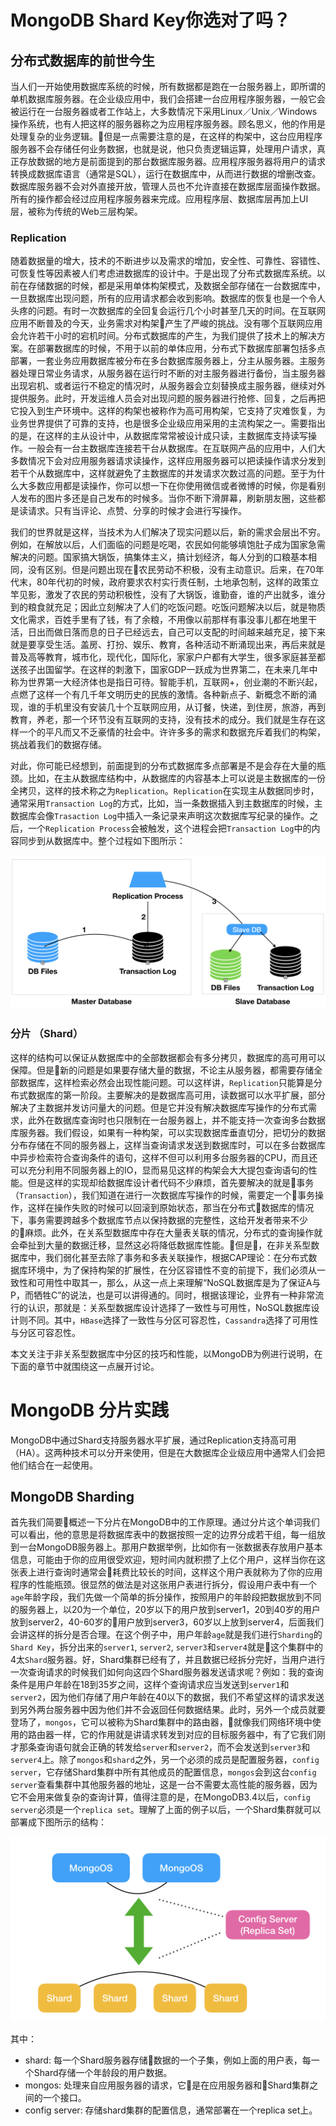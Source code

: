 # MongoDB Shard Key你选对了吗？

## 分布式数据库的前世今生

当人们一开始使用数据库系统的时候，所有数据都是跑在一台服务器上，即所谓的单机数据库服务器。在企业级应用中，我们会搭建一台应用程序服务器，一般它会被运行在一台服务器或者工作站上，大多数情况下采用Linux／Unix／Windows操作系统，也有人把这样的服务器称之为应用程序服务器。顾名思义，他的作用是处理复杂的业务逻辑。但是一点需要注意的是，在这样的构架中，这台应用程序服务器不会存储任何业务数据，也就是说，他只负责逻辑运算，处理用户请求，真正存放数据的地方是前面提到的那台数据库服务器。应用程序服务器将用户的请求转换成数据库语言（通常是SQL），运行在数据库中，从而进行数据的增删改查。数据库服务器不会对外直接开放，管理人员也不允许直接在数据库层面操作数据。所有的操作都会经过应用程序服务器来完成。应用程序层、数据库层再加上UI层，被称为传统的Web三层构架。

### Replication

随着数据量的增大，技术的不断进步以及需求的增加，安全性、可靠性、容错性、可恢复性等因素被人们考虑进数据库的设计中。于是出现了分布式数据库系统。以前在存储数据的时候，都是采用单体构架模式，及数据全部存储在一台数据库中，一旦数据库出现问题，所有的应用请求都会收到影响。数据库的恢复也是一个令人头疼的问题。有时一次数据库的全回复会运行几个小时甚至几天的时间。在互联网应用不断普及的今天，业务需求对构架产生了严峻的挑战。没有哪个互联网应用会允许若干小时的宕机时间。分布式数据库的产生，为我们提供了技术上的解决方案。在部署数据库的时候，不用于以前的单体应用，分布式下数据库部署包括多点部署，一套业务应用数据库被分布在多台数据库服务器上，分主从服务器。主服务器处理日常业务请求，从服务器在运行时不断的对主服务器进行备份，当主服务器出现宕机、或者运行不稳定的情况时，从服务器会立刻替换成主服务器，继续对外提供服务。此时，开发运维人员会对出现问题的服务器进行抢修、回复，之后再把它投入到生产环境中。这样的构架也被称作为高可用构架，它支持了灾难恢复，为业务世界提供了可靠的支持，也是很多企业级应用采用的主流构架之一。需要指出的是，在这样的主从设计中，从数据库常常被设计成只读，主数据库支持读写操作。一般会有一台主数据库连接若干台从数据库。在互联网产品的应用中，人们大多数情况下会对应用服务器请求读操作，这样应用服务器可以把读操作请求分发到若干个从数据库中，这样就避免了主数据库的并发请求次数过高的问题。至于为什么大多数应用都是读操作，你可以想一下在你使用微信或者微博的时候，你是看别人发布的图片多还是自己发布的时候多。当你不断下滑屏幕，刷新朋友圈，这些都是读请求。只有当评论、点赞、分享的时候才会进行写操作。

我们的世界就是这样，当技术为人们解决了现实问题以后，新的需求会层出不穷。例如，在解放以后，人们面临的问题是吃喝，农民如何能够填饱肚子成为国家急需解决的问题。国家搞大锅饭，搞集体主义，搞计划经济，每人分到的口粮基本相同，没有区别。但是问题出现在农民劳动不积极，没有主动意识。后来，在70年代末，80年代初的时候，政府要求农村实行责任制，土地承包制，这样的政策立竿见影，激发了农民的劳动积极性，没有了大锅饭，谁勤奋，谁的产出就多，谁分到的粮食就充足；因此立刻解决了人们的吃饭问题。吃饭问题解决以后，就是物质文化需求，百姓手里有了钱，有了余粮，不用像以前那样有事没事儿都在地里干活，日出而做日落而息的日子已经远去，自己可以支配的时间越来越充足，接下来就是要享受生活。盖房、打扮、娱乐、教育，各种活动不断涌现出来，再后来就是普及高等教育，城市化，现代化，国际化，家家户户都有大学生，很多家庭甚至都送孩子出国留学。在这样的刺激下，国家GDP一跃成为世界第二，在未来几年中称为世界第一大经济体也是指日可待。智能手机，互联网+，创业潮的不断兴起，点燃了这样一个有几千年文明历史的民族的激情。各种新点子、新概念不断的涌现，谁的手机里没有安装几十个互联网应用，从订餐，快递，到住房，旅游，再到教育，养老，那一个环节没有互联网的支持，没有技术的成分。我们就是生存在这样一个的平凡而又不乏豪情的社会中。许许多多的需求和数据充斥着我们的构架，挑战着我们的数据存储。

对此，你可能已经想到，前面提到的分布式数据库多点部署是不是会存在大量的瓶颈。比如，在主从数据库结构中，从数据库的内容基本上可以说是主数据库的一份全拷贝，这样的技术称之为`Replication`。`Replication`在实现主从数据同步时，通常采用`Transaction Log`的方式，比如，当一条数据插入到主数据库的时候，主数据库会像`Trasaction Log`中插入一条记录来声明这次数据库写纪录的操作。之后，一个`Replication Process`会被触发，这个进程会把`Transaction Log`中的内容同步到从数据库中。整个过程如下图所示：

![Replication](./replication.png)

### 分片 （Shard）

这样的结构可以保证从数据库中的全部数据都会有多分拷贝，数据库的高可用可以保障。但是新的问题是如果要存储大量的数据，不论主从服务器，都需要存储全部数据库，这样检索必然会出现性能问题。可以这样讲，`Replication`只能算是分布式数据库的第一阶段。主要解决的是数据库高可用，读数据可以水平扩展，部分解决了主数据并发访问量大的问题。但是它并没有解决数据库写操作的分布式需求，此外在数据库查询时也只限制在一台服务器上，并不能支持一次查询多台数据库服务器。我们假设，如果有一种构架，可以实现数据库垂直切分，把切分的数据分布存储在不同的服务器上，这样当查询请求发送到数据库时，可以在多台数据库中异步检索符合查询条件的语句，这样不但可以利用多台服务器的CPU，而且还可以充分利用不同服务器上的IO，显而易见这样的构架会大大提包查询语句的性能。但是这样的实现却给数据库设计者代码不少麻烦，首先要解决的就是事务（`Transaction`），我们知道在进行一次数据库写操作的时候，需要定一个事务操作，这样在操作失败的时候可以回滚到原始状态，那当在分布式数据库的情况下，事务需要跨越多个数据库节点以保持数据的完整性，这给开发者带来不少的麻烦。此外，在关系型数据库中存在大量表关联的情况，分布式的查询操作就会牵扯到大量的数据迁移，显然这必将降低数据库性能。但是，在非关系型数据库中，我们弱化甚至去除了事务和多表关联操作，根据CAP理论：在分布式数据库环境中，为了保持构架的扩展性，在分区容错性不变的前提下，我们必须从一致性和可用性中取其一，那么，从这一点上来理解“NoSQL数据库是为了保证A与P，而牺牲C”的说法，也是可以讲得通的。同时，根据该理论，业界有一种非常流行的认识，那就是：关系型数据库设计选择了一致性与可用性，NoSQL数据库设计则不同。其中，`HBase`选择了一致性与分区可容忍性，`Cassandra`选择了可用性与分区可容忍性。

本文关注于非关系型数据库中分区的技巧和性能，以MongoDB为例进行说明，在下面的章节中就围绕这一点展开讨论。

# MongoDB 分片实践

MongoDB中通过Shard支持服务器水平扩展，通过Replication支持高可用（HA）。这两种技术可以分开来使用，但是在大数据库企业级应用中通常人们会把他们结合在一起使用。

## MongoDB Sharding

首先我们简要概述一下分片在MongoDB中的工作原理。通过分片这个单词我们可以看出，他的意思是将数据库表中的数据按照一定的边界分成若干组，每一组放到一台MongoDB服务器上。那用户数据举例，比如你有一张数据表存放用户基本信息，可能由于你的应用很受欢迎，短时间内就积攒了上亿个用户，这样当你在这张表上进行查询时通常会耗费比较长的时间，这样这个用户表就称为了你的应用程序的性能瓶颈。很显然的做法是对这张用户表进行拆分，假设用户表中有一个`age`年龄字段，我们先做一个简单的拆分操作，按照用户的年龄段把数据放到不同的服务器上，以20为一个单位，20岁以下的用户放到server1，20到40岁的用户放到server2，40-60岁的用户放到server3，60岁以上放到server4，后面我们会讲这样的拆分是否合理。在这个例子中，用户年龄`age`就是我们进行`Sharding`的`Shard Key`，拆分出来的`server1`, `server2`, `server3`和`server4`就是这个集群中的4太`Shard`服务器。好，Shard集群已经有了，并且数据已经拆分完好，当用户进行一次查询请求的时候我们如何向这四个Shard服务器发送请求呢？例如：我的查询条件是用户年龄在18到35岁之间，这样个查询请求应当发送到`server1`和`server2`，因为他们存储了用户年龄在40以下的数据，我们不希望这样的请求发送到另外两台服务器中因为他们并不会返回任何数据结果。此时，另外一个成员就要登场了，`mongos`，它可以被称为Shard集群中的路由器，就像我们网络环境中使用的路由器一样，它的作用就是讲请求转发到对应的目标服务器中，有了它我们刚才那条查询语句就会正确的转发给`server`和`server2`，而不会发送到`server3`和`server4`上。除了`mongos`和`shard`之外，另一个必须的成员是配置服务器，`config server`，它存储Shard集群中所有其他成员的配置信息，`mongos`会到这台`config server`查看集群中其他服务器的地址，这是一台不需要太高性能的服务器，因为它不会用来做复杂的查询计算，值得注意的是，在MongoDB3.4以后，`config server`必须是一个`replica set`。理解了上面的例子以后，一个Shard集群就可以部署成下图所示的结构：

![Shard Structure](./shard-1.png)

其中：

- shard:  每一个Shard服务器存储数据的一个子集，例如上面的用户表，每一个Shard存储一个年龄段的用户数据。
- mongos: 处理来自应用服务器的请求，它是在应用服务器和Shard集群之间的一个接口。
- config server: 存储shard集群的配置信息，通常部署在一个replica set上。

